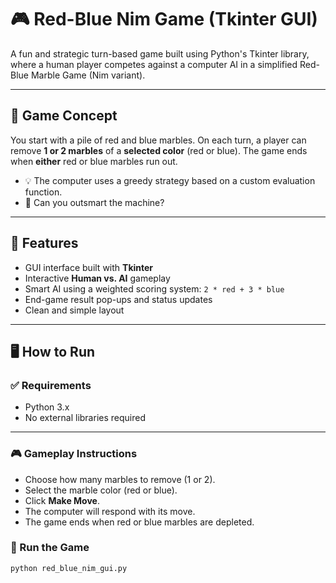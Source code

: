 # 🎮 Red-Blue Nim Game (Tkinter GUI)

A fun and strategic turn-based game built using Python's Tkinter library, where a human player competes against a computer AI in a simplified Red-Blue Marble Game (Nim variant).

---

## 🧠 Game Concept

You start with a pile of red and blue marbles. On each turn, a player can remove **1 or 2 marbles** of a **selected color** (red or blue). The game ends when **either** red or blue marbles run out.

- 💡 The computer uses a greedy strategy based on a custom evaluation function.
- 🤖 Can you outsmart the machine?

---

## 🎯 Features

- GUI interface built with **Tkinter**
- Interactive **Human vs. AI** gameplay
- Smart AI using a weighted scoring system: `2 * red + 3 * blue`
- End-game result pop-ups and status updates
- Clean and simple layout

---

## 🖥️ How to Run

### ✅ Requirements
- Python 3.x  
- No external libraries required

---

### 🎮 Gameplay Instructions

- Choose how many marbles to remove (1 or 2).
- Select the marble color (red or blue).
- Click **Make Move**.
- The computer will respond with its move.
- The game ends when red or blue marbles are depleted.
  
### 🔵 Run the Game

```bash
python red_blue_nim_gui.py


